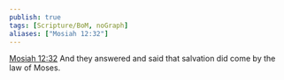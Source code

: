 ```yaml
---
publish: true
tags: [Scripture/BoM, noGraph]
aliases: ["Mosiah 12:32"]
---
```

[Mosiah 12:32](https://churchofjesuschrist.org/study/scriptures/bofm/mosiah/12?lang=eng&id=p32#p32) And they answered and said that salvation did come by the law of Moses.
